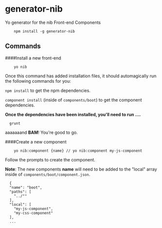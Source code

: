 # generator-nib

Yo generator for the nib Front-end Components

```
	npm install -g generator-nib
```

## Commands

####Install a new front-end

```
	yo nib
```

Once this command has added installation files, it should automagically run the following commands for you:

```npm install``` to get the npm dependencies.

```component install``` (inside of ```components/boot```) to get the component dependencies.

**Once the dependencies have been installed, you'll need to run ....**

```
  grunt
```

aaaaaaand **BAM**! You're good to go.


####Create a new component

```
	yo nib:component {name} // yo nib:component my-js-component
```

Follow the prompts to create the component.

**Note**: The new components **name** will need to be added to the "local" array inside of ```components/boot/component.json```.

```
  {
  "name": "boot",
  "paths": [
    "../""
  ],
  "local": [
	"my-js-component",
	"my-css-component"
  ],
  ...
```
